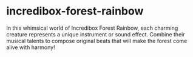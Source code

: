 # incredibox-forest-rainbow
In this whimsical world of Incredibox Forest Rainbow, each charming creature represents a unique instrument or sound effect. Combine their musical talents to compose original beats that will make the forest come alive with harmony!
